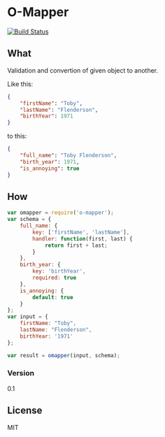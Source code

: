 # O-Mapper
[![Build Status](https://travis-ci.org/opedromiranda/o-mapper.svg)](https://travis-ci.org/opedromiranda/o-mapper)


## What
Validation and convertion of given object to another.

Like this:
```json
{
    "firstName": "Toby",
    "lastName": "Flenderson",
    "birthYear": 1971
}
```
to this:
```json
{
    "full_name": "Toby Flenderson",
    "birth_year": 1971,
    "is_annoying": true
}
```


## How
```javascript
var omapper = require('o-mapper');
var schema = {
    full_name: {
        key: ['firstName', 'lastName'],
        handler: function(first, last) {
            return first + last;
        }
    },
    birth_year: {
        key: 'birthYear',
        required: true
    },
    is_annoying: {
        default: true
    }
};
var input = {
    firstName: "Toby",
    lastName: "Flenderson",
    birthYear: '1971'
};

var result = omapper(input, schema);
```

### Version
0.1

License
----

MIT
